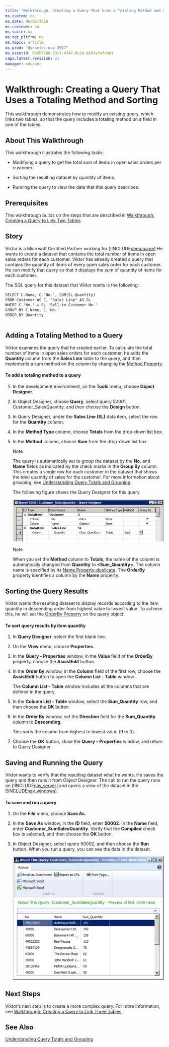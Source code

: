 ```yaml
---
title: "Walkthrough: Creating a Query That Uses a Totaling Method and Sorting"
ms.custom: na
ms.date: 06/05/2016
ms.reviewer: na
ms.suite: na
ms.tgt_pltfrm: na
ms.topic: article
ms-prod: "dynamics-nav-2017"
ms.assetid: 692b5780-53c7-4747-9c2d-9b97afefeb81
caps.latest.revision: 21
manager: edupont
---
```

# Walkthrough: Creating a Query That Uses a Totaling Method and Sorting
This walkthrough demonstrates how to modify an existing query, which links two tables, so that the query includes a totaling method on a field in one of the tables.  
  
## About This Walkthrough  
 This walkthrough illustrates the following tasks:  
  
-   Modifying a query to get the total sum of items in open sales orders per customer.  
  
-   Sorting the resulting dataset by quantity of items.  
  
-   Running the query to view the data that this query describes.  
  
## Prerequisites  
 This walkthrough builds on the steps that are described in [Walkthrough: Creating a Query to Link Two Tables](Walkthrough:%20Creating%20a%20Query%20to%20Link%20Two%20Tables.md).  
  
## Story  
 Viktor is a Microsoft Certified Partner working for [!INCLUDE[demoname](includes/demoname_md.md)] He wants to create a dataset that contains the total number of items in open sales orders for each customer. Viktor has already created a query that contains the quantity of items of every open sales order for each customer. He can modify that query so that it displays the sum of quantity of items for each customer.  
  
 The SQL query for this dataset that Viktor wants is the following:  
  
```  
SELECT C.Name, C.'No.', SUM(SL.Quantity)  
FROM Customer AS C, "Sales Line" AS SL  
WHERE C.'No.' = SL.'Sell-to Customer No.'  
GROUP BY C.Name, C.'No.'  
ORDER BY Quantity  
  
```  
  
## Adding a Totaling Method to a Query  
 Viktor examines the query that he created earlier. To calculate the total number of items in open sales orders for each customer, he adds the **Quantity** column from the **Sales Line** table to the query, and then implements a sum method on the column by changing the [Method Property](Method-Property.md).  
  
#### To add a totaling method to a query  
  
1.  In the development environment, on the **Tools** menu, choose **Object Designer**.  
  
2.  In Object Designer, choose **Query**, select query 50001, Customer\_SalesQuantity, and then choose the **Design** button.  
  
3.  In Query Designer, under the **Sales Line \(SL\)** data item, select the row for the **Quantity** column.  
  
4.  In the **Method Type** column, choose **Totals** from the drop-down list box.  
  
5.  In the **Method**  column, choose **Sum** from the drop-down list box.  
  
    > [!NOTE]  
    >  The query is automatically set to group the dataset by the **No.** and **Name** fields as indicated by the check marks in the **Group By** column. This creates a single row for each customer in the dataset that shows the total quantity of sales for the customer. For more information about grouping, see [Understanding Query Totals and Grouping](Understanding-Query-Totals-and-Grouping.md).  
  
     The following figure shows the Query Designer for this query.  
  
     ![Query with Sum column](media/Query_WalkthroughTotals.png "Query\_WalkthroughTotals")  
  
    > [!NOTE]  
    >  When you set the **Method** column to **Totals**, the name of the column is automatically changed from **Quantity** to **\<Sum\_Quantity\>**. The column name is specified by its [Name Property-duplicate](Name-Property-duplicate.md). The **OrderBy** property identifies a column by the **Name** property.  
  
## Sorting the Query Results  
 Viktor wants the resulting dataset to display records according to the item quantity in descending order from highest value to lowest value. To achieve this, he will set the [OrderBy Property](OrderBy-Property.md) on the query object.  
  
#### To sort query results by item quantity  
  
1.  In **Query Designer**, select the first blank line.  
  
2.  On the **View** menu, choose **Properties**.  
  
3.  In the **Query - Properties** window, in the **Value** field of the **OrderBy** property, choose the **AssistEdit** button.  
  
4.  In the **Order By** window, in the **Column** field of the first row, choose the **AssistEdit** button to open the **Column List - Table** window.  
  
     The **Column List - Table** window includes all the columns that are defined in the query.  
  
5.  In the **Column List - Table** window, select the **Sum\_Quantity** row, and then choose the **OK** button.  
  
6.  In the **Order By** window, set the **Direction** field for the **Sum\_Quantity** column to **Descending**.  
  
     This sorts the column from highest to lowest value \(9 to 0\).  
  
7.  Choose the **OK** button, close the **Query – Properties** window, and return to Query Designer.  
  
## Saving and Running the Query  
 Viktor wants to verify that the resulting dataset what he wants. He saves the query and then runs it from Object Designer. The call to run the query runs on [!INCLUDE[nav_server](includes/nav_server_md.md)] and opens a view of the dataset in the [!INCLUDE[nav_windows](includes/nav_windows_md.md)].  
  
#### To save and run a query  
  
1.  On the **File** menu, choose **Save As**.  
  
2.  In the **Save As** window, in the **ID** field, enter **50002**. In the **Name** field, enter **Customer\_SumSalesQuantity**. Verify that the **Compiled** check box is selected, and then choose the **OK** button.  
  
3.  In Object Designer, select query 50002, and then choose the **Run** button. When you run a query, you can see the data in the dataset.  
  
     ![The result of running Customer&#95;SumQuantity query](media/Query_WalkthroughTotals_Run.png "Query\_WalkthroughTotals\_Run")  
  
## Next Steps  
 Viktor’s next step is to create a more complex query. For more information, see [Walkthrough: Creating a Query to Link Three Tables](Walkthrough:%20Creating%20a%20Query%20to%20Link%20Three%20Tables.md).  
  
## See Also  
 [Understanding Query Totals and Grouping](Understanding-Query-Totals-and-Grouping.md)